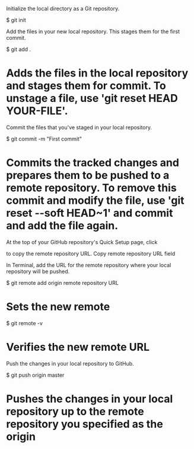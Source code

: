 Initialize the local directory as a Git repository.

$ git init

Add the files in your new local repository. This stages them for the first commit.

$ git add .
# Adds the files in the local repository and stages them for commit. To unstage a file, use 'git reset HEAD YOUR-FILE'.

Commit the files that you've staged in your local repository.

$ git commit -m "First commit"
# Commits the tracked changes and prepares them to be pushed to a remote repository. To remove this commit and modify the file, use 'git reset --soft HEAD~1' and commit and add the file again.

At the top of your GitHub repository's Quick Setup page, click

to copy the remote repository URL.
Copy remote repository URL field

In Terminal, add the URL for the remote repository where your local repository will be pushed.

$ git remote add origin remote repository URL
# Sets the new remote
$ git remote -v
# Verifies the new remote URL

Push the changes in your local repository to GitHub.

$ git push origin master
# Pushes the changes in your local repository up to the remote repository you specified as the origin


